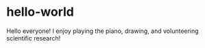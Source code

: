 # hello-world

Hello everyone!
I enjoy playing the piano, drawing, and volunteering scientific research!
